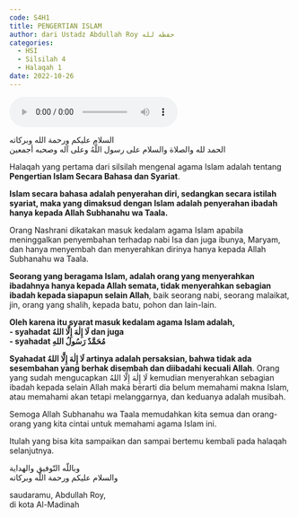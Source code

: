 ```yaml
---
code: S4H1
title: PENGERTIAN ISLAM
author: dari Ustadz Abdullah Roy حفظه لله
categories:
  - HSI
  - Silsilah 4
  - Halaqah 1
date: 2022-10-26
---
```


<audio controls="" src="https://docs.google.com/uc?export=open&id=1PcWWwvSdqtnd1nWhCi_vLBdD4M8mjTKW"></audio>

<div class="dalil">
  السلام عليكم ورحمة الله وبركاته
  <br>
  الحمد لله والصلاة والسلام على رسول اللَّهُ وعلى آله وصحبه أجمعين
</div>

Halaqah yang pertama dari silsilah mengenal agama Islam adalah tentang **Pengertian Islam Secara Bahasa dan Syariat**.

**Islam secara bahasa adalah penyerahan diri, sedangkan secara istilah syariat, maka yang dimaksud dengan Islam adalah penyerahan ibadah hanya kepada Allah Subhanahu wa Taala.**

Orang Nashrani dikatakan masuk kedalam agama Islam apabila meninggalkan penyembahan terhadap nabi Isa dan juga ibunya, Maryam, dan hanya menyembah dan menyerahkan dirinya hanya kepada Allah Subhanahu wa Taala.

**Seorang yang beragama Islam, adalah orang yang menyerahkan ibadahnya hanya kepada Allah semata, tidak menyerahkan sebagian ibadah kepada siapapun selain Allah**, baik seorang nabi, seorang malaikat, jin, orang yang shalih, kepada batu, pohon dan lain-lain.

<p><b>
  Oleh karena itu syarat masuk kedalam agama Islam adalah,
  <br>- syahadat لَا إِلٰهَ إِلَّا اللهُ dan juga
  <br>- syahadat مُحَمَّدٌ رَسُولُ اللهِ
  </b>
</p>

**Syahadat لَا إِلٰهَ إِلَّا اللهُ artinya adalah persaksian, bahwa tidak ada sesembahan yang berhak disembah dan diibadahi kecuali Allah**.
Orang yang sudah mengucapkan  لَا إِلٰهَ  إِلَّا اللهُ kemudian menyerahkan sebagian ibadah kepada selain Allah maka berarti dia belum memahami makna Islam, atau memahami akan tetapi melanggarnya, dan keduanya adalah musibah.

Semoga Allah Subhanahu wa Taala memudahkan kita semua dan orang-orang yang kita cintai untuk memahami agama Islam ini.

Itulah yang bisa kita sampaikan dan sampai bertemu kembali pada halaqah selanjutnya.

<div class="dalil">
  وباللّه التّوفيق والهداية
  <br>
  والسلام عليكم ورحمة اللّه وبركاته
</div>

<p class="signature">
  saudaramu, Abdullah Roy,
  <br>di kota Al-Madinah
</p>
